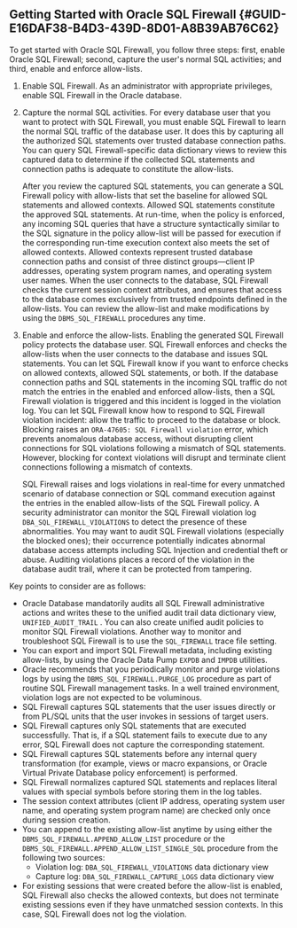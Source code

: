 ##  Getting Started with Oracle SQL Firewall {#GUID-E16DAF38-B4D3-439D-8D01-A8B39AB76C62} 

To get started with Oracle SQL Firewall, you follow three steps: first, enable Oracle SQL Firewall; second, capture the user's normal SQL activities; and third, enable and enforce allow-lists. 

  1. Enable SQL Firewall.  As an administrator with appropriate privileges, enable SQL Firewall in the Oracle database. 
  2. Capture the normal SQL activities.  For every database user that you want to protect with SQL Firewall, you must enable SQL Firewall to learn the normal SQL traffic of the database user. It does this by capturing all the authorized SQL statements over trusted database connection paths. You can query SQL Firewall-specific data dictionary views to review this captured data to determine if the collected SQL statements and connection paths is adequate to constitute the allow-lists. 

     After you review the captured SQL statements, you can generate a SQL Firewall policy with allow-lists that set the baseline for allowed SQL statements and allowed contexts. Allowed SQL statements constitute the approved SQL statements. At run-time, when the policy is enforced, any incoming SQL queries that have a structure syntactically similar to the SQL signature in the policy allow-list will be passed for execution if the corresponding run-time execution context also meets the set of allowed contexts. Allowed contexts represent trusted database connection paths and consist of three distinct groups—client IP addresses, operating system program names, and operating system user names. When the user connects to the database, SQL Firewall checks the current session context attributes, and ensures that access to the database comes exclusively from trusted endpoints defined in the allow-lists. You can review the allow-list and make modifications by using the ` DBMS_SQL_FIREWALL ` procedures any time. 

  3. Enable and enforce the allow-lists.  Enabling the generated SQL Firewall policy protects the database user. SQL Firewall enforces and checks the allow-lists when the user connects to the database and issues SQL statements. You can let SQL Firewall know if you want to enforce checks on allowed contexts, allowed SQL statements, or both. If the database connection paths and SQL statements in the incoming SQL traffic do not match the entries in the enabled and enforced allow-lists, then a SQL Firewall violation is triggered and this incident is logged in the violation log. You can let SQL Firewall know how to respond to SQL Firewall violation incident: allow the traffic to proceed to the database or block. Blocking raises an ` ORA-47605: SQL Firewall violation ` error, which prevents anomalous database access, without disrupting client connections for SQL violations following a mismatch of SQL statements. However, blocking for context violations will disrupt and terminate client connections following a mismatch of contexts. 

     SQL Firewall raises and logs violations in real-time for every unmatched scenario of database connection or SQL command execution against the entries in the enabled allow-lists of the SQL Firewall policy. A security administrator can monitor the SQL Firewall violation log ` DBA_SQL_FIREWALL_VIOLATIONS ` to detect the presence of these abnormalities. You may want to audit SQL Firewall violations (especially the blocked ones); their occurrence potentially indicates abnormal database access attempts including SQL Injection and credential theft or abuse. Auditing violations places a record of the violation in the database audit trail, where it can be protected from tampering. 




Key points to consider are as follows: 

  * Oracle Database mandatorily audits all SQL Firewall administrative actions and writes these to the unified audit trail data dictionary view, ` UNIFIED_AUDIT_TRAIL ` . You can also create unified audit policies to monitor SQL Firewall violations. Another way to monitor and troubleshoot SQL Firewall is to use the ` SQL_FIREWALL ` trace file setting. 
  * You can export and import SQL Firewall metadata, including existing allow-lists, by using the Oracle Data Pump ` EXPDB ` and ` IMPDB ` utilities. 
  * Oracle recommends that you periodically monitor and purge violations logs by using the ` DBMS_SQL_FIREWALL.PURGE_LOG ` procedure as part of routine SQL Firewall management tasks. In a well trained environment, violation logs are not expected to be voluminous. 
  * SQL Firewall captures SQL statements that the user issues directly or from PL/SQL units that the user invokes in sessions of target users. 
  * SQL Firewall captures only SQL statements that are executed successfully. That is, if a SQL statement fails to execute due to any error, SQL Firewall does not capture the corresponding statement. 
  * SQL Firewall captures SQL statements before any internal query transformation (for example, views or macro expansions, or Oracle Virtual Private Database policy enforcement) is performed. 
  * SQL Firewall normalizes captured SQL statements and replaces literal values with special symbols before storing them in the log tables. 
  * The session context attributes (client IP address, operating system user name, and operating system program name) are checked only once during session creation. 
  * You can append to the existing allow-list anytime by using either the ` DBMS_SQL_FIREWALL.APPEND_ALLOW_LIST ` procedure or the ` DBMS_SQL_FIREWALL.APPEND_ALLOW_LIST_SINGLE_SQL ` procedure from the following two sources: 
    * Violation log: ` DBA_SQL_FIREWALL_VIOLATIONS ` data dictionary view 
    * Capture log: ` DBA_SQL_FIREWALL_CAPTURE_LOGS ` data dictionary view 
  * For existing sessions that were created before the allow-list is enabled, SQL Firewall also checks the allowed contexts, but does not terminate existing sessions even if they have unmatched session contexts. In this case, SQL Firewall does not log the violation. 


